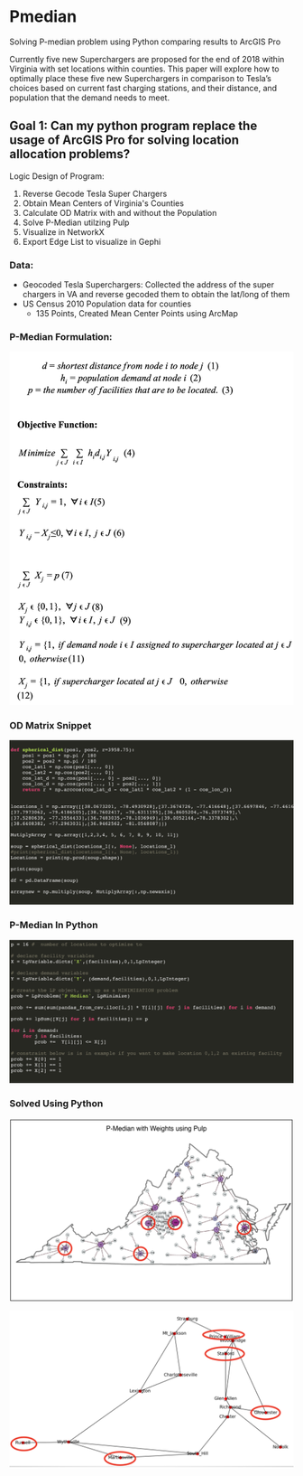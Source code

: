# Pmedian
Solving P-median problem using Python comparing results to ArcGIS Pro

Currently five new Superchargers are proposed for the end of 2018 within Virginia with set locations within counties. This paper will explore how to optimally place these five new Superchargers in comparison to Tesla’s choices based on current fast charging stations, and their distance, and population that the demand needs to meet.


## Goal 1: Can my python program replace the usage of ArcGIS Pro for solving location allocation problems?

Logic Design of Program:

1. Reverse Gecode Tesla Super Chargers 
2. Obtain Mean Centers of Virginia's Counties 
3. Calculate OD Matrix with and without the Population
4. Solve P-Median utilzing Pulp
5. Visualize in NetworkX
6. Export Edge List to visualize in Gephi

### Data:
* Geocoded Tesla Superchargers: Collected the address of the super chargers in VA and reverse gecoded them to obtain the lat/long of them
* US Census 2010 Population data for counties
  * 135 Points, Created Mean Center Points using ArcMap


### P-Median Formulation: 
![PmedianFormulation](formula.png)



### OD Matrix Snippet
![OD_Matrix](OD_Matrix_Snippet.png)


### P-Median In Python
![PmedianSnippet](pmedian_formual.png)


### Solved Using Python
![Solved Graph](solved_python.png)

![Weighted Network](weigthed_network.png)




